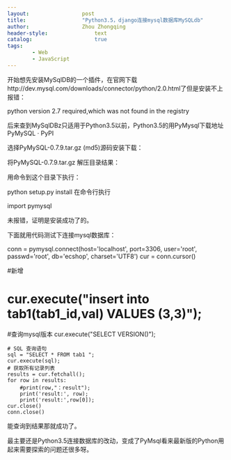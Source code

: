```yaml
---
layout:					post
title:					"Python3.5，django连接mysql数据库MySQLdb"
author:					Zhou Zhongqing
header-style:				text
catalog:					true
tags:
		- Web
		- JavaScript
---
```

​
开始想先安装MySqlDB的一个插件，在官网下载http://dev.mysql.com/downloads/connector/python/2.0.html了但是安装不上报错：

python version 2.7 required,which was not found in the registry

后来查到MySqlDBz只适用于Python3.5以前，Python3.5的用PyMysql下载地址PyMySQL · PyPI



选择PyMySQL-0.7.9.tar.gz (md5)源码安装下载：

将PyMySQL-0.7.9.tar.gz 解压目录结果：



用命令到这个目录下执行：

python setup.py install
在命令行执行

import pymysql

未报错，证明是安装成功了的。

下面就用代码测试下连接mysql数据库：

conn = pymysql.connect(host='localhost', port=3306, user='root', passwd='root', db='ecshop', charset='UTF8')
	cur = conn.cursor()

#新增
#	cur.execute("insert into tab1(tab1_id,val) VALUES (3,3)");
#查询mysql版本	cur.execute("SELECT VERSION()");

	# SQL 查询语句
	sql = "SELECT * FROM tab1 ";
	cur.execute(sql);
	# 获取所有记录列表
	results = cur.fetchall();
	for row in results:
		#print(row,"：result");
		print('result:', row);
		print('result:',row[0]);
	cur.close()
	conn.close()

能查询到结果那就成功了。

最主要还是Python3.5连接数据库的改动，变成了PyMsql看来最新版的Python用起来需要探索的问题还很多呀。



​